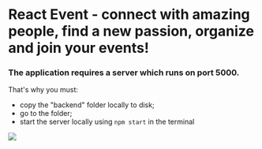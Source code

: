 # React Event - connect with amazing people, find a new passion, organize and join your events!

### The application requires a server which runs on port 5000.
That's why you must:
- copy the "backend" folder locally to disk;
- go to the folder;
- start the server locally using `npm start` in the terminal

<img src="/public/repoLogo.png">
